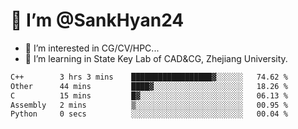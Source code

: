 # 👋 I’m @SankHyan24

- 👀 I’m interested in CG/CV/HPC...
- 🌱 I’m learning in State Key Lab of CAD&CG, Zhejiang University.

<!---
SankHyan24/SankHyan24 is a ✨ special ✨ repository because its `README.md` (this file) appears on your GitHub profile.
You can click the Preview link to take a look at your changes.
--->
<!--START_SECTION:waka-->

```txt
C++        3 hrs 3 mins    ██████████████████▓░░░░░░   74.62 %
Other      44 mins         ████▓░░░░░░░░░░░░░░░░░░░░   18.26 %
C          15 mins         █▓░░░░░░░░░░░░░░░░░░░░░░░   06.13 %
Assembly   2 mins          ▒░░░░░░░░░░░░░░░░░░░░░░░░   00.95 %
Python     0 secs          ░░░░░░░░░░░░░░░░░░░░░░░░░   00.04 %
```

<!--END_SECTION:waka-->
